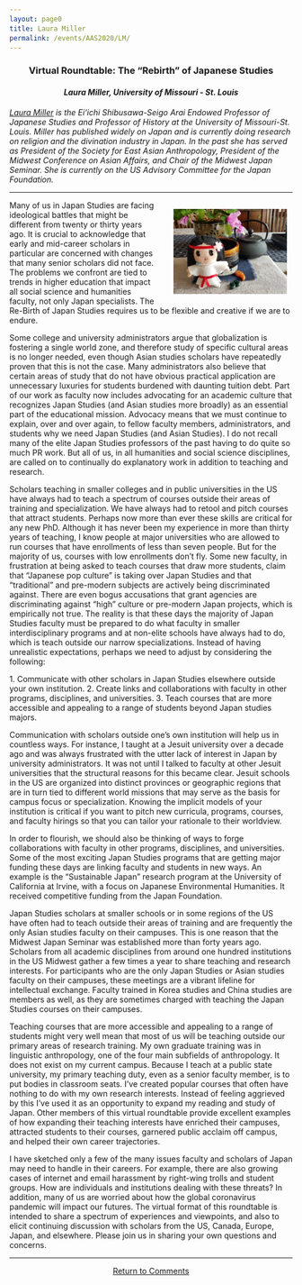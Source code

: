 ```yaml
---
layout: page0
title: Laura Miller
permalink: /events/AAS2020/LM/
---
```


<center><h3>Virtual Roundtable: The “Rebirth” of Japanese Studies</h3>
<h4><em>Laura Miller, University of Missouri - St. Louis</em></h4></center>
<p></p>
<p></p>

<em><a href="https://www.umsl.edu/~umslhistory/Faculty/miller.html">Laura Miller</a> is the Ei’ichi Shibusawa-Seigo Arai Endowed Professor of Japanese Studies and Professor of History at the University of Missouri-St. Louis. Miller has published widely on Japan and is currently doing research on religion and the divination industry in Japan. In the past she has served as President of the Society for East Asian Anthropology, President of the Midwest Conference on Asian Affairs, and Chair of the Midwest Japan Seminar. She is currently on the US Advisory Committee for the Japan Foundation.</em>
<hr>
<p></p>
<div style>
<img src="/images/LMimg.jpg" style="float:right;max-width:40%;padding: 15px 10px 10px 25px;">
</div>
Many of us in Japan Studies are facing ideological battles that might be different from twenty or thirty years ago. It is crucial to acknowledge that early and mid-career scholars in particular are concerned with changes that many senior scholars did not face. The problems we confront are tied to trends in higher education that impact all social science and humanities faculty, not only Japan specialists. The Re-Birth of Japan Studies requires us to be flexible and creative if we are to endure.
<p></p>
Some college and university administrators argue that globalization is fostering a single world zone, and therefore study of specific cultural areas is no longer needed, even though Asian studies scholars have repeatedly proven that this is not the case. Many administrators also believe that certain areas of study that do not have obvious practical application are unnecessary luxuries for students burdened with daunting tuition debt. Part of our work as faculty now includes advocating for an academic culture that recognizes Japan Studies (and Asian studies more broadly) as an essential part of the educational mission. Advocacy means that we must continue to explain, over and over again, to fellow faculty members, administrators, and students why we need Japan Studies (and Asian Studies). I do not recall many of the elite Japan Studies professors of the past having to do quite so much PR work. But all of us, in all humanities and social science disciplines, are called on to continually do explanatory work in addition to teaching and research.
<p></p>
Scholars teaching in smaller colleges and in public universities in the US have always had to teach a spectrum of courses outside their areas of training and specialization. We have always had to retool and pitch courses that attract students. Perhaps now more than ever these skills are critical for any new PhD. Although it has never been my experience in more than thirty years of teaching, I know people at major universities who are allowed to run courses that have enrollments of  less than seven people. But for the majority of us, courses with low enrollments don’t fly. Some new faculty, in frustration at being asked to teach courses that draw more students, claim that “Japanese pop culture” is taking over Japan Studies and that “traditional” and pre-modern subjects are actively being discriminated against. There are even bogus accusations that grant agencies are discriminating against “high” culture or pre-modern Japan projects, which is empirically not true. The reality is that these days the majority of Japan Studies faculty must be prepared to do what faculty in smaller interdisciplinary programs and at non-elite schools have always had to do, which is teach outside our narrow specializations. Instead of having unrealistic expectations, perhaps we need to adjust by considering the following:   	
<p></p>
1.  Communicate with other scholars in Japan Studies elsewhere outside your own institution.
2.  Create links and collaborations with faculty in other programs, disciplines, and universities.
3.  Teach courses that are more accessible and appealing to a range of students beyond Japan studies majors.
<p></p>
Communication with scholars outside one’s own institution will help us in countless ways. For instance,  I taught at a Jesuit university over a decade ago and was always frustrated with the utter lack of interest in Japan by university administrators. It was not until I talked to faculty at other Jesuit universities that the structural reasons for this became clear. Jesuit schools in the US are organized into distinct provinces or geographic regions that are in turn tied to different world missions that may serve as the basis for campus focus or specialization. Knowing the implicit models of your institution is critical if you want to pitch new curricula, programs, courses, and faculty hirings so that you can tailor your rationale to their worldview.
<p></p>
In order to flourish, we should also be thinking of ways to forge collaborations with faculty in other programs, disciplines, and universities. Some of the most exciting Japan Studies programs that are getting major funding these days are linking faculty and students in new ways. An example is the “Sustainable Japan” research program at the University of California at Irvine, with a focus on Japanese Environmental Humanities. It received competitive funding from the Japan Foundation.
<p></p>
Japan Studies scholars at smaller schools or in some regions of the US have often had to teach outside their areas of training and are frequently the only Asian studies faculty on their campuses. This is one reason that the Midwest Japan Seminar was established more than forty years ago. Scholars from all academic disciplines from around one hundred institutions in the US Midwest gather a few times a year to share teaching and research interests. For participants who are the only Japan Studies or Asian studies faculty on their campuses, these meetings are a vibrant lifeline for intellectual exchange. Faculty trained in Korea studies and China studies are members as well, as they are sometimes charged with teaching the Japan Studies courses on their campuses.
<p></p>
Teaching courses that are more accessible and appealing to a range of students might very well mean that most of us will be teaching outside our primary areas of research training. My own graduate training was in linguistic anthropology, one of the four main subfields of anthropology. It does not exist on my current campus. Because I teach at a public state university, my primary teaching duty, even as a senior faculty member, is to put bodies in classroom seats. I’ve created popular courses that often have nothing to do with my own research interests. Instead of feeling aggrieved by this I’ve used it as an opportunity to expand my reading and study of Japan. Other members of this virtual roundtable provide excellent examples of how expanding their teaching interests have enriched their campuses, attracted students to their courses, garnered public acclaim off campus, and helped their own career trajectories.
<p></p>
I have sketched only a few of the many issues faculty and scholars of Japan may need to handle in their careers. For example, there are also growing cases of internet and email harassment by right-wing trolls and student groups. How are individuals and institutions dealing with these threats? In addition, many of us are worried about how the global coronavirus pandemic will impact our futures. The virtual format of this roundtable is intended to share a spectrum of experiences and viewpoints, and also to elicit continuing discussion with scholars from the US, Canada, Europe, Japan, and elsewhere. Please join us in sharing your own questions and concerns.

<hr>
<center>
<a href="/events/AAS2020/" class="btn btn-primary btn-lg outline" role="button">Return to Comments</a>
</center>
